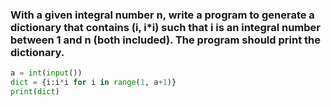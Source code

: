 ### With a given integral number n, write a program to generate a dictionary that contains (i, i*i) such that i is an integral number between 1 and n (both included). The program should print the dictionary.

```.py
a = int(input())
dict = {i:i*i for i in range(1, a+1)}
print(dict)
```
